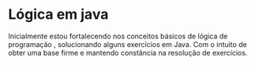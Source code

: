 # Lógica em java
Inicialmente estou fortalecendo nos conceitos básicos de lógica de programação , solucionando alguns exercícios em Java. 
Com o intuito de obter uma base firme e mantendo constância na resolução de exercícios.
